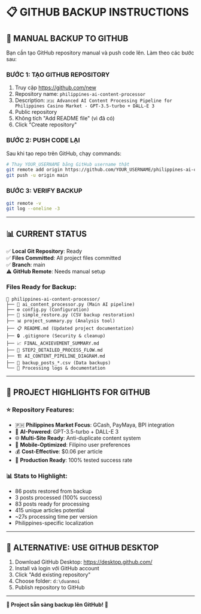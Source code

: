 # 📋 GITHUB BACKUP INSTRUCTIONS

## 🚀 **MANUAL BACKUP TO GITHUB**

Bạn cần tạo GitHub repository manual và push code lên. Làm theo các bước sau:

### **BƯỚC 1: TẠO GITHUB REPOSITORY**
1. Truy cập https://github.com/new
2. Repository name: `philippines-ai-content-processor`
3. Description: `🇵🇭 Advanced AI Content Processing Pipeline for Philippines Casino Market - GPT-3.5-turbo + DALL-E 3`
4. Public repository
5. Không tích "Add README file" (vì đã có)
6. Click "Create repository"

### **BƯỚC 2: PUSH CODE LẠI**
Sau khi tạo repo trên GitHub, chạy commands:

```bash
# Thay YOUR_USERNAME bằng GitHub username thật
git remote add origin https://github.com/YOUR_USERNAME/philippines-ai-content-processor.git
git push -u origin main
```

### **BƯỚC 3: VERIFY BACKUP**
```bash
git remote -v
git log --oneline -3
```

---

## 📊 **CURRENT STATUS**

✅ **Local Git Repository**: Ready  
✅ **Files Committed**: All project files committed  
✅ **Branch**: main  
⚠️ **GitHub Remote**: Needs manual setup  

### **Files Ready for Backup:**
```
📁 philippines-ai-content-processor/
├── 🤖 ai_content_processor.py (Main AI pipeline)
├── ⚙️ config.py (Configuration)
├── 🔄 simple_restore.py (CSV backup restoration)
├── 📊 project_summary.py (Analysis tool)
├── 📋 README.md (Updated project documentation)
├── 🔒 .gitignore (Security & cleanup)
├── 📈 FINAL_ACHIEVEMENT_SUMMARY.md
├── 🔄 STEP2_DETAILED_PROCESS_FLOW.md
├── 🏗️ AI_CONTENT_PIPELINE_DIAGRAM.md
├── 💾 backup_posts_*.csv (Data backups)
└── 📝 Processing logs & documentation
```

---

## 🎯 **PROJECT HIGHLIGHTS FOR GITHUB**

### **⭐ Repository Features:**
- 🇵🇭 **Philippines Market Focus**: GCash, PayMaya, BPI integration
- 🤖 **AI-Powered**: GPT-3.5-turbo + DALL-E 3
- 🌐 **Multi-Site Ready**: Anti-duplicate content system
- 📱 **Mobile-Optimized**: Filipino user preferences
- 💰 **Cost-Effective**: $0.06 per article
- 🚀 **Production Ready**: 100% tested success rate

### **📊 Stats to Highlight:**
- 86 posts restored from backup
- 3 posts processed (100% success)
- 83 posts ready for processing
- 415 unique articles potential
- ~27s processing time per version
- Philippines-specific localization

---

## 🔧 **ALTERNATIVE: USE GITHUB DESKTOP**

1. Download GitHub Desktop: https://desktop.github.com/
2. Install và login với GitHub account
3. Click "Add existing repository" 
4. Choose folder: `d:\duanmoi`
5. Publish repository to GitHub

---

**🎉 Project sẵn sàng backup lên GitHub! 🚀**
